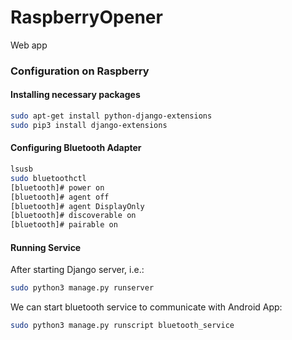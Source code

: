 # RaspberryOpener
Web app

### Configuration on Raspberry

#### Installing necessary packages

```bash
sudo apt-get install python-django-extensions
sudo pip3 install django-extensions
```

#### Configuring Bluetooth Adapter

```bash
lsusb
sudo bluetoothctl
[bluetooth]# power on
[bluetooth]# agent off
[bluetooth]# agent DisplayOnly
[bluetooth]# discoverable on
[bluetooth]# pairable on
```

#### Running Service

After starting Django server, i.e.:

```bash
sudo python3 manage.py runserver
```

We can start bluetooth service to communicate with Android App:

```bash
sudo python3 manage.py runscript bluetooth_service
```
